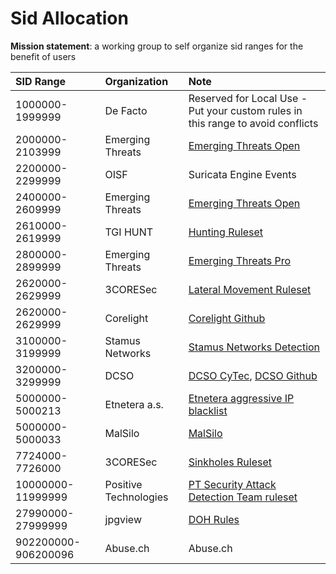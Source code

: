 # Sid Allocation

**Mission statement**: a working group to self organize sid ranges for the benefit of users


|      SID Range      | Organization          | Note                                                                                                 |
| :------------------ | :-------------------- | :--------------------------------------------------------------------------------------------------- |
| 1000000-1999999     | De Facto              | Reserved for Local Use - Put your custom rules in this range to avoid conflicts                      |
| 2000000-2103999     | Emerging Threats      | [Emerging Threats Open](https://doc.emergingthreats.net/bin/view/Main/SidAllocation)                 |
| 2200000-2299999     | OISF                  | Suricata Engine Events                                                                               |
| 2400000-2609999     | Emerging Threats      | [Emerging Threats Open](https://doc.emergingthreats.net/bin/view/Main/SidAllocation)                 |
| 2610000-2619999     | TGI HUNT              | [Hunting Ruleset](https://github.com/travisbgreen/hunting-rules)                                     |
| 2800000-2899999     | Emerging Threats      | [Emerging Threats Pro](https://doc.emergingthreats.net/bin/view/Main/SidAllocation)                  |
| 2620000-2629999     | 3CORESec              | [Lateral Movement Ruleset](https://dtection.io/ruleset)                                              |
| 2620000-2629999     | Corelight             | [Corelight Github](https://github.com/corelight/)                                                    |
| 3100000-3199999     | Stamus Networks       | [Stamus Networks Detection](https://stamus-networks.com)                                             |
| 3200000-3299999     | DCSO                  | [DCSO CyTec](https://medium.com/@DCSO_CyTec), [DCSO Github](https://github.com/DCSO/suricata-rules)  |
| 5000000-5000213     | Etnetera a.s.         | [Etnetera aggressive IP blacklist](https://security.etnetera.cz/feeds/etn_aggressive.rules)          |
| 5000000-5000033     | MalSilo               | [MalSilo](https://malsilo.gitlab.io/feeds/)                                                          |
| 7724000-7726000     | 3CORESec              | [Sinkholes Ruleset](https://dtection.io/ruleset)                                                     |
| 10000000-11999999   | Positive Technologies | [PT Security Attack Detection Team ruleset](https://github.com/ptresearch/AttackDetection#sid-range) |
| 27990000-27999999   | jpgview               | [DOH Rules](https://raw.githubusercontent.com/jpgpi250/piholemanual/master/DOH/DOH.rules)            |
| 902200000-906200096 | Abuse.ch              | Abuse.ch                                                                                             |


